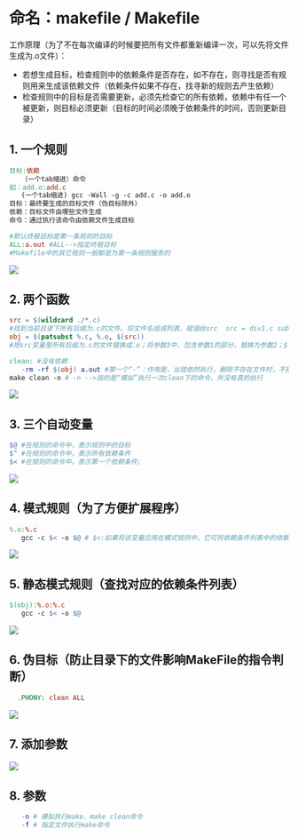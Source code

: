 # 命名：makefile / Makefile

工作原理（为了不在每次编译的时候要把所有文件都重新编译一次，可以先将文件生成为.o文件）：

* 若想生成目标，检查规则中的依赖条件是否存在，如不存在，则寻找是否有规则用来生成该依赖文件（依赖条件如果不存在，找寻新的规则去产生依赖）
* 检查规则中的目标是否需要更新，必须先检查它的所有依赖，依赖中有任一个被更新，则目标必须更新（目标的时间必须晚于依赖条件的时间，否则更新目录）

## 1. 一个规则

```makefile
目标:依赖
   （一个tab缩进）命令
如：add.o:add.c
   (一个tab缩进) gcc -Wall -g -c add.c -o add.o
目标：最终要生成的目标文件（伪目标除外）
依赖：目标文件由哪些文件生成
命令：通过执行该命令由依赖文件生成目标

#默认终极目标是第一条规则的目标
ALL:a.out #ALL-->指定终极目标
#Makefile中的其它规则一般都是为第一条规则服务的
```
![](https://oafz-draw-bed.oss-cn-beijing.aliyuncs.com/img/makefile_1.png)

## 2. 两个函数

```makefile
src = $(wildcard ./*.c)
#找到当前目录下所有后缀为.c的文件。将文件名组成列表，赋值给src  src = div1.c sub.c add.c
obj = $(patsubst %.c, %.o, $(src))
#把src变量里所有后缀为.c的文件替换成.o；将参数3中，包含参数1的部分，替换为参数2；$()是取变量的语法    obj = div1.o sub.o add.o
```

```makefile
clean: #没有依赖
   -rm -rf $(obj) a.out #第一个“-”：作用是，出错依然执行，删除不存在文件时，不报错。顺序执行结束。
make clean -n # -n -->指的是“模拟”执行一次clean下的命令，并没有真的执行
```
![](https://oafz-draw-bed.oss-cn-beijing.aliyuncs.com/img/makefile_2.png)

## 3. 三个自动变量

```makefile
$@ #在规则的命令中，表示规则中的目标
$^ #在规则的命令中，表示所有依赖条件
$< #在规则的命令中，表示第一个依赖条件;
```
![](https://oafz-draw-bed.oss-cn-beijing.aliyuncs.com/img/makefile_3.png)

## 4. 模式规则（为了方便扩展程序）

```makefile
%.o:%.c
   gcc -c $< -o $@ # $<:如果将该变量应用在模式规则中，它可将依赖条件列表中的依赖依次取出，套用模式规则。
```
![](https://oafz-draw-bed.oss-cn-beijing.aliyuncs.com/img/makefile_4.png)

## 5. 静态模式规则（查找对应的依赖条件列表）
```makefile
$(obj):%.o:%.c
   gcc -c $< -o $@
```
![](https://oafz-draw-bed.oss-cn-beijing.aliyuncs.com/img/makefile_5.png)

## 6. 伪目标（防止目录下的文件影响MakeFile的指令判断）

 ```makefile
   .PHONY: clean ALL
```
![](https://oafz-draw-bed.oss-cn-beijing.aliyuncs.com/img/makefile_6.png)

## 7. 添加参数
![](https://oafz-draw-bed.oss-cn-beijing.aliyuncs.com/img/makefile_7.png)

## 8. 参数

```makefile
   -n # 模拟执行make、make clean命令
   -f # 指定文件执行make命令
```
   